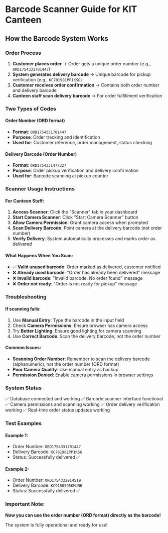 # Barcode Scanner Guide for KIT Canteen

## How the Barcode System Works

### Order Process
1. **Customer places order** → Order gets a unique order number (e.g., `ORD1754331701447`)
2. **System generates delivery barcode** → Unique barcode for pickup verification (e.g., `KC701981PP1KSG`)
3. **Customer receives order confirmation** → Contains both order number and delivery barcode
4. **Canteen staff scan delivery barcode** → For order fulfillment verification

### Two Types of Codes

#### Order Number (ORD format)
- **Format**: `ORD1754331701447`
- **Purpose**: Order tracking and identification
- **Used for**: Customer reference, order management, status checking

#### Delivery Barcode (Order Number)
- **Format**: `ORD1754331477327`
- **Purpose**: Order pickup verification and delivery confirmation
- **Used for**: Barcode scanning at pickup counter

### Scanner Usage Instructions

#### For Canteen Staff:
1. **Access Scanner**: Click the "Scanner" tab in your dashboard
2. **Start Camera Scanner**: Click "Start Camera Scanner" button
3. **Allow Camera Permission**: Grant camera access when prompted
4. **Scan Delivery Barcode**: Point camera at the delivery barcode (not order number)
5. **Verify Delivery**: System automatically processes and marks order as delivered

#### What Happens When You Scan:
- ✅ **Valid unused barcode**: Order marked as delivered, customer notified
- ❌ **Already used barcode**: "Order has already been delivered" message
- ❌ **Invalid barcode**: "Invalid barcode. No order found" message
- ❌ **Order not ready**: "Order is not ready for pickup" message

### Troubleshooting

#### If scanning fails:
1. Use **Manual Entry**: Type the barcode in the input field
2. Check **Camera Permissions**: Ensure browser has camera access
3. Try **Better Lighting**: Ensure good lighting for camera scanning
4. Use **Correct Barcode**: Scan the delivery barcode, not the order number

#### Common Issues:
- **Scanning Order Number**: Remember to scan the delivery barcode (alphanumeric), not the order number (ORD format)
- **Poor Camera Quality**: Use manual entry as backup
- **Permission Denied**: Enable camera permissions in browser settings

### System Status
✅ Database connected and working
✅ Barcode scanner interface functional
✅ Camera permissions and scanning working
✅ Order delivery verification working
✅ Real-time order status updates working

### Test Examples
#### Example 1:
- Order Number: `ORD1754331701447`
- Delivery Barcode: `KC701981PP1KSG`
- Status: Successfully delivered ✅

#### Example 2:
- Order Number: `ORD1754332914519`
- Delivery Barcode: `KC9150595KMUNH`
- Status: Successfully delivered ✅

### Important Note:
**Now you can use the order number (ORD format) directly as the barcode!**

The system is fully operational and ready for use!